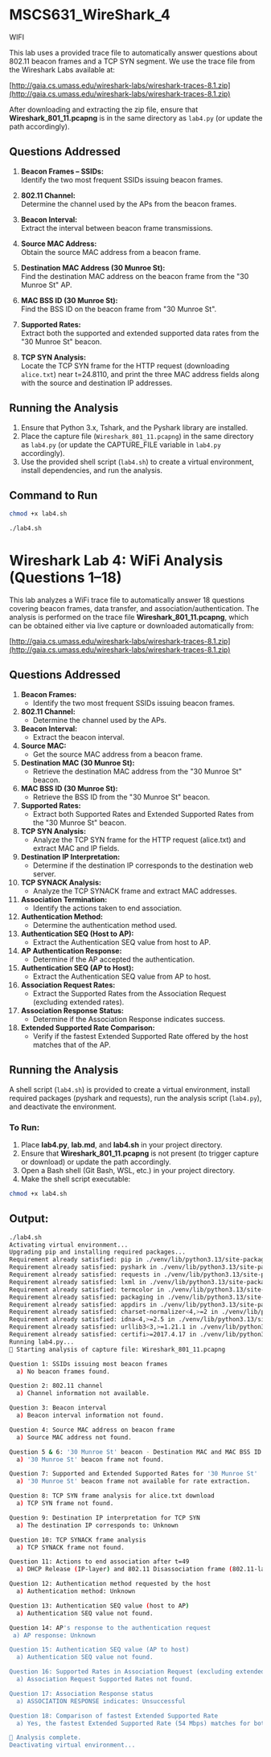 # MSCS631_WireShark_4
WIFI

This lab uses a provided trace file to automatically answer questions about 802.11 beacon frames and a TCP SYN segment. We use the trace file from the Wireshark Labs available at:

[http://gaia.cs.umass.edu/wireshark-labs/wireshark-traces-8.1.zip](http://gaia.cs.umass.edu/wireshark-labs/wireshark-traces-8.1.zip)

After downloading and extracting the zip file, ensure that **Wireshark_801_11.pcapng** is in the same directory as `lab4.py` (or update the path accordingly).

## Questions Addressed

1. **Beacon Frames – SSIDs:**  
   Identify the two most frequent SSIDs issuing beacon frames.

2. **802.11 Channel:**  
   Determine the channel used by the APs from the beacon frames.

3. **Beacon Interval:**  
   Extract the interval between beacon frame transmissions.

4. **Source MAC Address:**  
   Obtain the source MAC address from a beacon frame.

5. **Destination MAC Address (30 Munroe St):**  
   Find the destination MAC address on the beacon frame from the "30 Munroe St" AP.

6. **MAC BSS ID (30 Munroe St):**  
   Find the BSS ID on the beacon frame from "30 Munroe St".

7. **Supported Rates:**  
   Extract both the supported and extended supported data rates from the "30 Munroe St" beacon.

8. **TCP SYN Analysis:**  
   Locate the TCP SYN frame for the HTTP request (downloading `alice.txt`) near t=24.8110, and print the three MAC address fields along with the source and destination IP addresses.

## Running the Analysis

1. Ensure that Python 3.x, Tshark, and the Pyshark library are installed.
2. Place the capture file (`Wireshark_801_11.pcapng`) in the same directory as `lab4.py` (or update the CAPTURE_FILE variable in `lab4.py` accordingly).
3. Use the provided shell script (`lab4.sh`) to create a virtual environment, install dependencies, and run the analysis.

## Command to Run

```bash
chmod +x lab4.sh
```
```bash
./lab4.sh
```
# Wireshark Lab 4: WiFi Analysis (Questions 1–18)

This lab analyzes a WiFi trace file to automatically answer 18 questions covering beacon frames, data transfer, and association/authentication. The analysis is performed on the trace file **Wireshark_801_11.pcapng**, which can be obtained either via live capture or downloaded automatically from:

[http://gaia.cs.umass.edu/wireshark-labs/wireshark-traces-8.1.zip](http://gaia.cs.umass.edu/wireshark-labs/wireshark-traces-8.1.zip)

## Questions Addressed

1. **Beacon Frames:**
   - Identify the two most frequent SSIDs issuing beacon frames.
2. **802.11 Channel:**
   - Determine the channel used by the APs.
3. **Beacon Interval:**
   - Extract the beacon interval.
4. **Source MAC:**
   - Get the source MAC address from a beacon frame.
5. **Destination MAC (30 Munroe St):**
   - Retrieve the destination MAC address from the "30 Munroe St" beacon.
6. **MAC BSS ID (30 Munroe St):**
   - Retrieve the BSS ID from the "30 Munroe St" beacon.
7. **Supported Rates:**
   - Extract both Supported Rates and Extended Supported Rates from the "30 Munroe St" beacon.
8. **TCP SYN Analysis:**
   - Analyze the TCP SYN frame for the HTTP request (alice.txt) and extract MAC and IP fields.
9. **Destination IP Interpretation:**
   - Determine if the destination IP corresponds to the destination web server.
10. **TCP SYNACK Analysis:**
    - Analyze the TCP SYNACK frame and extract MAC addresses.
11. **Association Termination:**
    - Identify the actions taken to end association.
12. **Authentication Method:**
    - Determine the authentication method used.
13. **Authentication SEQ (Host to AP):**
    - Extract the Authentication SEQ value from host to AP.
14. **AP Authentication Response:**
    - Determine if the AP accepted the authentication.
15. **Authentication SEQ (AP to Host):**
    - Extract the Authentication SEQ value from AP to host.
16. **Association Request Rates:**
    - Extract the Supported Rates from the Association Request (excluding extended rates).
17. **Association Response Status:**
    - Determine if the Association Response indicates success.
18. **Extended Supported Rate Comparison:**
    - Verify if the fastest Extended Supported Rate offered by the host matches that of the AP.

## Running the Analysis

A shell script (`lab4.sh`) is provided to create a virtual environment, install required packages (pyshark and requests), run the analysis script (`lab4.py`), and deactivate the environment.

### To Run:

1. Place **lab4.py**, **lab.md**, and **lab4.sh** in your project directory.
2. Ensure that **Wireshark_801_11.pcapng** is not present (to trigger capture or download) or update the path accordingly.
3. Open a Bash shell (Git Bash, WSL, etc.) in your project directory.
4. Make the shell script executable:
   
```bash
chmod +x lab4.sh
```

   ## Output: 

```bash
./lab4.sh       
Activating virtual environment...
Upgrading pip and installing required packages...
Requirement already satisfied: pip in ./venv/lib/python3.13/site-packages (25.0.1)
Requirement already satisfied: pyshark in ./venv/lib/python3.13/site-packages (0.6)
Requirement already satisfied: requests in ./venv/lib/python3.13/site-packages (2.32.3)
Requirement already satisfied: lxml in ./venv/lib/python3.13/site-packages (from pyshark) (5.3.1)
Requirement already satisfied: termcolor in ./venv/lib/python3.13/site-packages (from pyshark) (2.5.0)
Requirement already satisfied: packaging in ./venv/lib/python3.13/site-packages (from pyshark) (24.2)
Requirement already satisfied: appdirs in ./venv/lib/python3.13/site-packages (from pyshark) (1.4.4)
Requirement already satisfied: charset-normalizer<4,>=2 in ./venv/lib/python3.13/site-packages (from requests) (3.4.1)
Requirement already satisfied: idna<4,>=2.5 in ./venv/lib/python3.13/site-packages (from requests) (3.10)
Requirement already satisfied: urllib3<3,>=1.21.1 in ./venv/lib/python3.13/site-packages (from requests) (2.3.0)
Requirement already satisfied: certifi>=2017.4.17 in ./venv/lib/python3.13/site-packages (from requests) (2025.1.31)
Running lab4.py...
📡 Starting analysis of capture file: Wireshark_801_11.pcapng

Question 1: SSIDs issuing most beacon frames
  a) No beacon frames found.

Question 2: 802.11 channel
  a) Channel information not available.

Question 3: Beacon interval
  a) Beacon interval information not found.

Question 4: Source MAC address on beacon frame
  a) Source MAC address not found.

Question 5 & 6: '30 Munroe St' beacon - Destination MAC and MAC BSS ID
  a) '30 Munroe St' beacon frame not found.

Question 7: Supported and Extended Supported Rates for '30 Munroe St'
  a) '30 Munroe St' beacon frame not available for rate extraction.

Question 8: TCP SYN frame analysis for alice.txt download
  a) TCP SYN frame not found.

Question 9: Destination IP interpretation for TCP SYN
  a) The destination IP corresponds to: Unknown

Question 10: TCP SYNACK frame analysis
  a) TCP SYNACK frame not found.

Question 11: Actions to end association after t=49
  a) DHCP Release (IP-layer) and 802.11 Disassociation frame (802.11-layer)

Question 12: Authentication method requested by the host
  a) Authentication method: Unknown

Question 13: Authentication SEQ value (host to AP)
  a) Authentication SEQ value not found.

Question 14: AP's response to the authentication request
 a) AP response: Unknown

Question 15: Authentication SEQ value (AP to host)
  a) Authentication SEQ value not found.

Question 16: Supported Rates in Association Request (excluding extended rates)
  a) Association Request Supported Rates not found.

Question 17: Association Response status
  a) ASSOCIATION RESPONSE indicates: Unsuccessful

Question 18: Comparison of fastest Extended Supported Rate
  a) Yes, the fastest Extended Supported Rate (54 Mbps) matches for both the host and the AP.

📡 Analysis complete.
Deactivating virtual environment...
```
